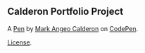 Calderon Portfolio Project
--------------------------


A [Pen](https://codepen.io/MarkCalderon/pen/JwyYyx) by [Mark Angeo Calderon](https://codepen.io/MarkCalderon) on [CodePen](https://codepen.io).

[License](https://codepen.io/MarkCalderon/pen/JwyYyx/license).